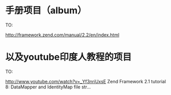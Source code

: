 手册项目（album）
=======================

TO:

http://framework.zend.com/manual/2.2/en/index.html

以及youtube印度人教程的项目
===========================

TO:

http://www.youtube.com/watch?v=_Yf3nriUxsE  Zend Framework 2.1 tutorial 8: DataMapper and IdentityMap file str...